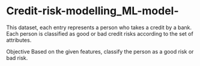# Credit-risk-modelling_ML-model-
This dataset, each entry represents a person who takes a credit by a bank. Each person is
classified as good or bad credit risks according to the set of attributes.


Objective
Based on the given features, classify the person as a good risk or bad risk.
